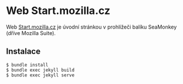 Web Start.mozilla.cz
=====================

Web [Start.mozilla.cz](https://start.mozilla.cz/) je úvodní stránkou v prohlížeči balíku SeaMonkey (dříve Mozilla Suite).

Instalace
----------

```
$ bundle install
$ bundle exec jekyll build
$ bundle exec jekyll serve
```
